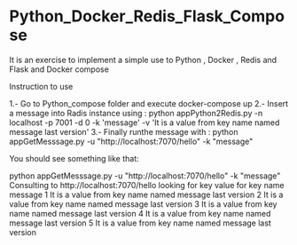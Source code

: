 # Python_Docker_Redis_Flask_Compose
It is an exercise to implement a simple use to Python , Docker , Redis and Flask and Docker compose

Instruction to use

1.- Go to Python_compose folder and execute docker-compose up
2.- Insert a message into Radis instance using : python appPython2Redis.py -n localhost -p 7001 -d 0 -k 'message' -v 'It is a value from key name named message last version'
3.- Finally runthe message with : python appGetMesssage.py -u "http://localhost:7070/hello" -k "message"

You should see something like that:

python appGetMesssage.py -u "http://localhost:7070/hello" -k "message"
Consulting to http://localhost:7070/hello
looking for key value for key name message
1
It is a value from key name named message last version
2
It is a value from key name named message last version
3
It is a value from key name named message last version
4
It is a value from key name named message last version
5
It is a value from key name named message last version
